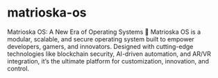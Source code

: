 # matrioska-os
Matrioska OS: A New Era of Operating Systems 🌌  Matrioska OS is a modular, scalable, and secure operating system built to empower developers, gamers, and innovators. Designed with cutting-edge technologies like blockchain security, AI-driven automation, and AR/VR integration, it’s the ultimate platform for customization, innovation, and control.
